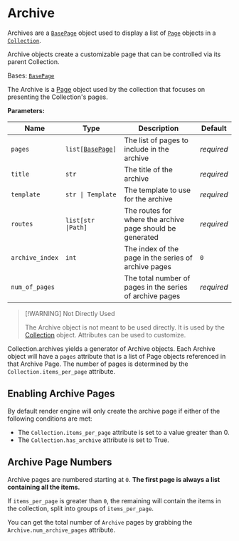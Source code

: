 <!-- markdownlint-disable MD052 -->
# Archive

Archives are a [`BasePage`](./page?id=basepage) object used to display a list of [`Page`](./page?id=page) objects in a [`Collection`](./collection?id=collection).

Archive objects create a customizable page that can be controlled via its parent Collection.

Bases: [`BasePage`](./page?id=basepage)

The Archive is a [Page](./page?id=page) object used by the collection
that focuses on presenting the Collection's pages.

**Parameters:**

| Name | Type | Description | Default |
| --- | --- | --- | --- |
| `pages` | `list[`[`BasePage`](./page?id=basepage)`]` |The list of pages to include in the archive | _required_ |
| `title` | `str` |The title of the archive | _required_ |
| `template` | `str \| Template` |The template to use for the archive | _required_ |
| `routes` | `list[str \|Path]` |The routes for where the archive page should be generated | _required_ |
| `archive_index` | `int` |The index of the page in the series of archive pages | `0` |
| `num_of_pages` |  |The total number of pages in the series of archive pages | _required_ |

>[!WARNING] Not Directly Used
>
> The Archive object is not meant to be used directly.
> It is used by the [Collection](./collection?id=collection) object.
> Attributes can be used to customize.

Collection.archives yields a generator of Archive objects. Each Archive object will have a `pages` attribute that is a list of Page objects referenced in that Archive Page. The number of pages is determined by the `Collection.items_per_page` attribute.

## Enabling Archive Pages

By default render engine will only create the archive page if either of the following conditions are met:

- The `Collection.items_per_page` attribute is set to a value greater than 0.
- The `Collection.has_archive` attribute is set to True.

## Archive Page Numbers

Archive pages are numbered starting at `0`. **The first page is always a list containing all the items.**

If `items_per_page` is greater than `0`, the remaining will contain the items in the collection, split into groups of `items_per_page`.

You can get the total number of `Archive` pages by grabbing the `Archive.num_archive_pages` attribute.
